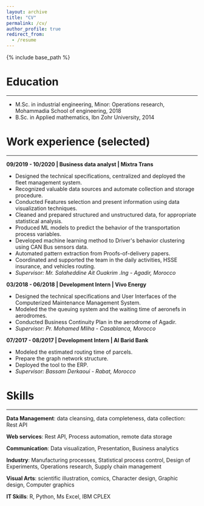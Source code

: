 ```yaml
---
layout: archive
title: "CV"
permalink: /cv/
author_profile: true
redirect_from:
  - /resume
---
```


{% include base_path %}

# Education
---
* M.Sc. in industrial engineering, Minor: Operations research, Mohammadia School of engineering, 2018
* B.Sc. in Applied mathematics, Ibn Zohr University, 2014

# Work experience (selected)
---
**09/2019 - 10/2020 | Business data analyst | Mixtra Trans**
* Designed the technical specifications, centralized and deployed the fleet management system.
* Recognized valuable data sources and automate collection and storage procedure.
* Conducted Features selection and present information using data visualization techniques.
* Cleaned and prepared structured and unstructured data, for appropriate statistical analysis.
* Produced ML models to predict the behavior of the transportation process variables.
* Developed machine learning method to Driver's behavior clustering using CAN Bus sensors data.
* Automated pattern extraction from Proofs-of-delivery papers.
* Coordinated and supported the team in the daily activities, HSSE insurance, and vehicles routing.
* *Supervisor: Mr. Salaheddine Ait Ouakrim .Ing - Agadir, Morocco*

**03/2018 - 06/2018 | Development Intern | Vivo Energy**
* Designed the technical specifications and User Interfaces of the Computerized Maintenance Management System.
* Modeled the the queuing system and the waiting time of aeronefs in aerodromes.
* Conducted Business Continuity Plan in the aerodrome of Agadir.
* *Supervisor: Pr. Mohamed Mliha - Casablanca, Morocco*

**07/2017 - 08/2017 | Development Intern | Al Barid Bank**
* Modeled the estimated routing time of parcels.
* Prepare the graph network structure.
* Deployed the tool to the ERP.
* *Supervisor: Bassam Derkaoui - Rabat, Morocco*

<!--
**03/2017 - 06/2017 | Development Intern | ONCF**
* Designed the technical specifications for the freight demand planning.
* *Supervisor: Pr. Mohamed Charkaoui - Rabat, Morocco*
-->

<!--
**07/2015 | Process intern | Lafarge**
* Diagnosed the dosing regulator.
* *Supervisor: Mr. Hamza Moussafir - Meknes, Morocco*
-->

# Skills
---
**Data Management**: data cleansing, data completeness, data collection: Rest API
  
**Web services**: Rest API, Process automation, remote data storage

**Communication**: Data visualization, Presentation, Business analytics

**Industry**: Manufacturing processes, Statistical process control, Design of Experiments, Operations research, Supply chain management

**Visual Arts**: scientific illustration, comics, Character design, Graphic design, Computer graphics
  
**IT Skills**: R, Python, Ms Excel, IBM CPLEX

